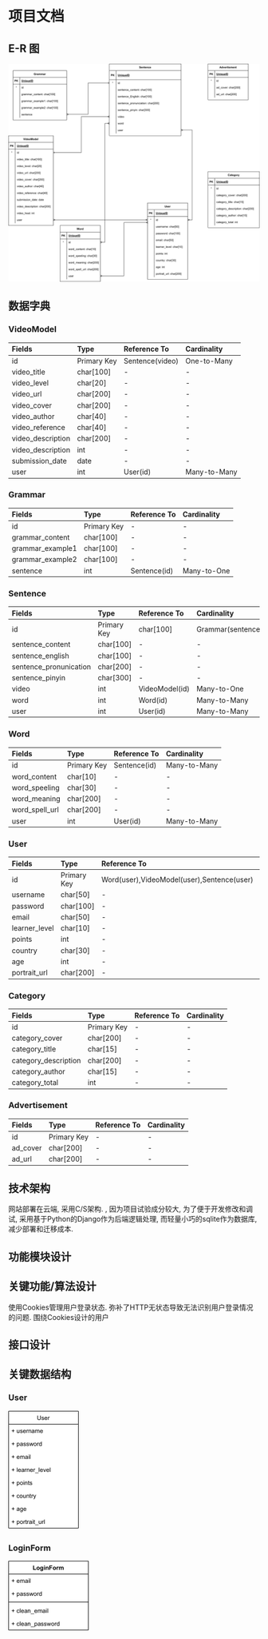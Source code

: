 # 项目文档
## E-R 图

![](./panda_erd.png)

## 数据字典

<!-- Todo: 拆分出多对多的表 -->
### VideoModel

|Fields|Type|Reference To|Cardinality|
|:-----|:---|:-----------|:----------|
|id|Primary Key|Sentence(video)| One-to-Many|
|video_title| char[100] | - | - |
|video_level| char[20] | - | - |
|video_url| char[200] | - | - |
|video_cover| char[200] | - | - |
|video_author| char[40] | - | - |
|video_reference| char[40] | - | - |
|video_description| char[200] | - | - |
|video_description| int | - | - |
|submission_date| date | - | - |
|user|int| User(id) | Many-to-Many|

### Grammar

|Fields|Type|Reference To|Cardinality|
|:-----|:---|:-----------|:----------|
|id|Primary Key| - | - |
|grammar_content| char[100] | - | - |
|grammar_example1| char[100] | - | - |
|grammar_example2| char[100] | - | - |
|sentence| int | Sentence(id) | Many-to-One |

### Sentence

|Fields|Type|Reference To|Cardinality|
|:-----|:---|:-----------|:----------|
|id|Primary Key| char[100] | Grammar(sentence) | One-to-Many |
|sentence_content| char[100]| - | - |
|sentence_english| char[100] | - | - |
|sentence_pronunication| char[200] | - | - |
|sentence_pinyin| char[300] | - | - |
|video| int | VideoModel(id) | Many-to-One |
|word| int | Word(id) | Many-to-Many
|user| int | User(id) | Many-to-Many

### Word

|Fields|Type|Reference To|Cardinality|
|:-----|:---|:-----------|:----------|
|id|Primary Key|Sentence(id) | Many-to-Many
|word_content| char[10] | - | - |
|word_speeling| char[30]| - | - |
|word_meaning| char[200] | - | - |
| word_spell_url| char[200]| - | - |
|user| int | User(id) | Many-to-Many |

### User

|Fields|Type|Reference To|Cardinality|
|:-----|:---|:-----------|:----------|
|id|Primary Key|Word(user),VideoModel(user),Sentence(user) | Many-to-Many
|username| char[50]| - | - |
|password| char[100] | - | - |
|email| char[50] | - | - |
|learner_level| char[10] | - | - |
|points| int | - | - |
|country | char[30] | - | - |
|age| int | - | - |
|portrait_url| char[200]| - | - |

### Category

|Fields|Type|Reference To|Cardinality|
|:-----|:---|:-----------|:----------|
|id|Primary Key| - | - |
|category_cover| char[200]| - | - |
|category_title| char[15] | - | - |
|category_description| char[200] | - | - |
|category_author | char[15]| - | - |
|category_total | int | - | - |

### Advertisement

|Fields|Type|Reference To|Cardinality|
|:-----|:---|:-----------|:----------|
|id|Primary Key| - | - |
|ad_cover| char[200] | - | - |
|ad_url| char[200]| - | - |

## 技术架构

网站部署在云端, 采用C/S架构. , 因为项目试验成分较大, 为了便于开发修改和调试, 采用基于Python的Django作为后端逻辑处理, 而轻量小巧的sqlite作为数据库, 减少部署和迁移成本.

## 功能模块设计

<!-- 做个图吧 -->

## 关键功能/算法设计

使用Cookies管理用户登录状态. 弥补了HTTP无状态导致无法识别用户登录情况的问题. 围绕Cookies设计的用户

## 接口设计

<!-- 使用另外两个文档 -->

## 关键数据结构

### User

![](./user.png)

### LoginForm

![](./login_form.png)
